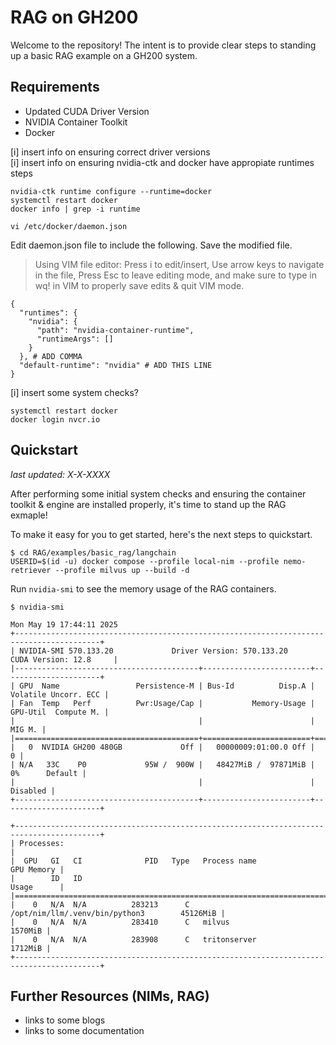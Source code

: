 # RAG on GH200

Welcome to the repository! The intent is to provide clear steps to standing up a basic RAG example on a GH200 system.

## Requirements
- Updated CUDA Driver Version
- NVIDIA Container Toolkit
- Docker 

[i] insert info on ensuring correct driver versions <br>
[i] insert info on ensuring nvidia-ctk and docker have appropiate runtimes steps <br>
```
nvidia-ctk runtime configure --runtime=docker
systemctl restart docker
docker info | grep -i runtime

vi /etc/docker/daemon.json
```

Edit daemon.json file to include the following. Save the modified file. 
> Using VIM file editor: Press i to edit/insert, Use arrow keys to navigate in the file, Press Esc to leave editing mode, and make sure to type in wq! in VIM to properly save edits & quit VIM mode.
```
{
  "runtimes": {
    "nvidia": {
      "path": "nvidia-container-runtime",
      "runtimeArgs": []
    }
  }, # ADD COMMA
  "default-runtime": "nvidia" # ADD THIS LINE
}
```
[i] insert some system checks? <br>

```
systemctl restart docker
docker login nvcr.io
```

## Quickstart 
_last updated: X-X-XXXX_

After performing some initial system checks and ensuring the container toolkit & engine are installed properly, it's time to stand up the RAG exmaple!

To make it easy for you to get started, here's the next steps to quickstart.

```
$ cd RAG/examples/basic_rag/langchain
USERID=$(id -u) docker compose --profile local-nim --profile nemo-retriever --profile milvus up --build -d
```

Run `nvidia-smi` to see the memory usage of the RAG containers. 
```
$ nvidia-smi

Mon May 19 17:44:11 2025
+-----------------------------------------------------------------------------------------+
| NVIDIA-SMI 570.133.20             Driver Version: 570.133.20     CUDA Version: 12.8     |
|-----------------------------------------+------------------------+----------------------+
| GPU  Name                 Persistence-M | Bus-Id          Disp.A | Volatile Uncorr. ECC |
| Fan  Temp   Perf          Pwr:Usage/Cap |           Memory-Usage | GPU-Util  Compute M. |
|                                         |                        |               MIG M. |
|=========================================+========================+======================|
|   0  NVIDIA GH200 480GB             Off |   00000009:01:00.0 Off |                    0 |
| N/A   33C    P0             95W /  900W |   48427MiB /  97871MiB |      0%      Default |
|                                         |                        |             Disabled |
+-----------------------------------------+------------------------+----------------------+

+-----------------------------------------------------------------------------------------+
| Processes:                                                                              |
|  GPU   GI   CI              PID   Type   Process name                        GPU Memory |
|        ID   ID                                                               Usage      |
|=========================================================================================|
|    0   N/A  N/A          283213      C   /opt/nim/llm/.venv/bin/python3        45126MiB |
|    0   N/A  N/A          283410      C   milvus                                 1570MiB |
|    0   N/A  N/A          283908      C   tritonserver                           1712MiB |
+-----------------------------------------------------------------------------------------+

```

## Further Resources (NIMs, RAG)
- links to some blogs
- links to some documentation 
